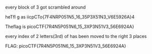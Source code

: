 every block of 3 got scrambled around

heTfl g as iicpCTo{7F4NRP051N5_16_35P3X51N3_V6E5926A}4

Theflag  is picoCTF{7R4N5P051N6_15_3XP3N51V3_56E6924A}

every index of 2 letters(3rd) of has been moved to the right 3 places


FLAG: picoCTF{7R4N5P051N6_15_3XP3N51V3_56E6924A}
